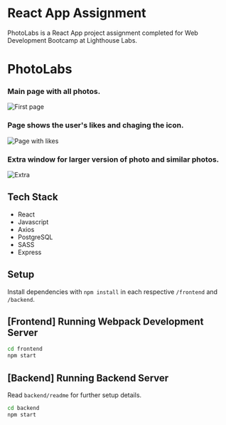 # React App Assignment
PhotoLabs is a React App project assignment completed for Web Development Bootcamp at Lighthouse Labs.

# PhotoLabs

### Main page with all photos.
![First page]()

### Page shows the user's likes and chaging the icon.
![Page with likes]()

### Extra window for larger version of photo and similar photos.
![Extra]()

## Tech Stack
- React
- Javascript
- Axios
- PostgreSQL
- SASS
- Express

## Setup

Install dependencies with `npm install` in each respective `/frontend` and `/backend`.

## [Frontend] Running Webpack Development Server

```sh
cd frontend
npm start
```

## [Backend] Running Backend Server

Read `backend/readme` for further setup details.

```sh
cd backend
npm start
```